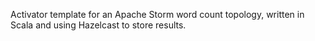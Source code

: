 Activator template for an Apache Storm word count topology, written in Scala and using Hazelcast to store results.
